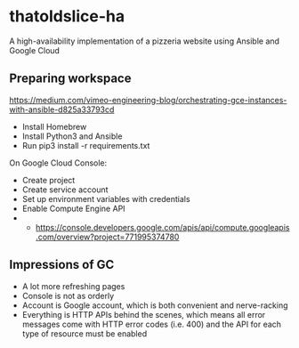 # thatoldslice-ha
A high-availability implementation of a pizzeria website using Ansible and Google Cloud

## Preparing workspace

https://medium.com/vimeo-engineering-blog/orchestrating-gce-instances-with-ansible-d825a33793cd

- Install Homebrew
- Install Python3 and Ansible
- Run pip3 install -r requirements.txt

On Google Cloud Console:

- Create project
- Create service account
- Set up environment variables with credentials
- Enable Compute Engine API
- - https://console.developers.google.com/apis/api/compute.googleapis.com/overview?project=771995374780

## Impressions of GC

- A lot more refreshing pages
- Console is not as orderly
- Account is Google account, which is both convenient and nerve-racking
- Everything is HTTP APIs behind the scenes, which means all error messages come with HTTP error codes (i.e. 400) and the API for each type of resource must be enabled